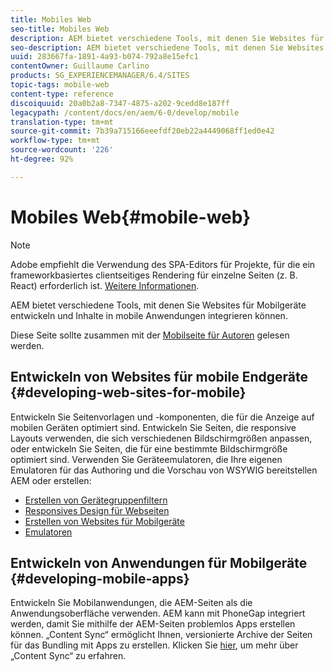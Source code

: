 ```yaml
---
title: Mobiles Web
seo-title: Mobiles Web
description: AEM bietet verschiedene Tools, mit denen Sie Websites für Mobilgeräte entwickeln und Inhalte in mobile Anwendungen integrieren können.
seo-description: AEM bietet verschiedene Tools, mit denen Sie Websites für Mobilgeräte entwickeln und Inhalte in mobile Anwendungen integrieren können.
uuid: 283667fa-1891-4a93-b074-792a8e15efc1
contentOwner: Guillaume Carlino
products: SG_EXPERIENCEMANAGER/6.4/SITES
topic-tags: mobile-web
content-type: reference
discoiquuid: 20a0b2a8-7347-4875-a202-9cedd8e187ff
legacypath: /content/docs/en/aem/6-0/develop/mobile
translation-type: tm+mt
source-git-commit: 7b39a715166eeefdf20eb22a4449068ff1ed0e42
workflow-type: tm+mt
source-wordcount: '226'
ht-degree: 92%

---
```



# Mobiles Web{#mobile-web}

>[!NOTE]
>
>Adobe empfiehlt die Verwendung des SPA-Editors für Projekte, für die ein frameworkbasiertes clientseitiges Rendering für einzelne Seiten (z. B. React) erforderlich ist. [Weitere Informationen](/help/sites-developing/spa-overview.md).

AEM bietet verschiedene Tools, mit denen Sie Websites für Mobilgeräte entwickeln und Inhalte in mobile Anwendungen integrieren können.

Diese Seite sollte zusammen mit der [Mobilseite für Autoren](/help/sites-authoring/mobile.md) gelesen werden.

## Entwickeln von Websites für mobile Endgeräte {#developing-web-sites-for-mobile}

Entwickeln Sie Seitenvorlagen und -komponenten, die für die Anzeige auf mobilen Geräten optimiert sind. Entwickeln Sie Seiten, die responsive Layouts verwenden, die sich verschiedenen Bildschirmgrößen anpassen, oder entwickeln Sie Seiten, die für eine bestimmte Bildschirmgröße optimiert sind. Verwenden Sie Geräteemulatoren, die Ihre eigenen Emulatoren für das Authoring und die Vorschau von WSYWIG bereitstellen AEM oder erstellen:

* [Erstellen von Gerätegruppenfiltern](/help/sites-developing/groupfilters.md)
* [Responsives Design für Webseiten](/help/sites-developing/responsive.md)
* [Erstellen von Websites für Mobilgeräte](/help/sites-developing/mobile.md)
* [Emulatoren](/help/sites-developing/emulators.md)

## Entwickeln von Anwendungen für Mobilgeräte  {#developing-mobile-apps}

Entwickeln Sie Mobilanwendungen, die AEM-Seiten als die Anwendungsoberfläche verwenden. AEM kann mit PhoneGap integriert werden, damit Sie mithilfe der AEM-Seiten problemlos Apps erstellen können. „Content Sync“ ermöglicht Ihnen, versionierte Archive der Seiten für das Bundling mit Apps zu erstellen. Klicken Sie [hier](/help/mobile/phonegap-contentsync.md), um mehr über „Content Sync“ zu erfahren.
